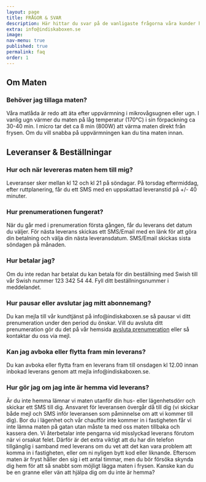 ```yaml
---
layout: page
title: FRÅGOR & SVAR
description: Här hittar du svar på de vanligaste frågorna våra kunder har. Om det är något annat du undrar över får du gärna mejla oss på 
extra: info@indiskaboxen.se
image: 
nav-menu: true
published: true
permalink: faq
order: 1
---
```


<section id="three">
        <div class="inner">
    		<h2>Om Maten</h2>
		<div class="accordion">
			<h3>Behöver jag tillaga maten?</h3>
			<div>
      				<p>Våra matlåda är redo att äta efter uppvärmning i mikrovågsugnen eller ugn. I vanlig ugn värmer du maten på låg temperatur (170°C) i sin förpackning ca 30-40 min. I micro tar det ca 8 min (800W) att värma maten direkt från frysen. Om du vill snabba på uppvärmningen kan du tina maten innan.</p>
  			</div>
                </div>
	</div>
	<div class="inner">
    		<h2>Leveranser & Beställningar</h2>
		<div class="accordion">
                        <h3>Hur och när levereras maten hem till mig?</h3>
                        <div>
                            <p>Leveranser sker mellan kl 12 och kl 21 på söndagar. På torsdag eftermiddag, efter ruttplanering, får du ett SMS med en uppskattad leveranstid på +/- 40 minuter.</p>
                        </div>
                        <h3>Hur prenumerationen fungerat?</h3>
			<div>
      				<p>När du går med i prenumeration första gången, får du leverans det datum du väljer. För nästa leverans skickas ett SMS/Email med en länk för att göra din betalning och välja din nästa leveransdatum. SMS/Email skickas sista söndagen på månaden.</p>
  			</div>
			<h3>Hur betalar jag?</h3>
			<div>
      				<p>Om du inte redan har betalat du kan betala för din beställning med Swish till vår Swish nummer 123 342 54 44. Fyll ditt beställningsnummer i meddelandet.</p>
  			</div>
			<h3>Hur pausar eller avslutar jag mitt abonnemang?</h3>
			<div>
      				<p>Du kan mejla till vår kundtjänst på info@indiskaboxen.se så pausar vi ditt prenumeration under den period du önskar. Vill du avsluta ditt prenumeration gör du det på vår hemsida <a href="/avsluta">avsluta prenumeration</a> eller så kontaktar du oss via mejl.</p>
  			</div>
			<h3>Kan jag avboka eller flytta fram min leverans?</h3>
			<div>
      				<p>Du kan avboka eller flytta fram en leverans fram till onsdagen kl 12.00 innan inbokad leverans genom att mejla info@indiskaboxen.se.</p>
  			</div>
			<h3>Hur gör jag om jag inte är hemma vid leverans?</h3>
			<div>
      				<p>Är du inte hemma lämnar vi maten utanför din hus- eller lägenhetsdörr och skickar ett SMS till dig. Ansvaret för leveransen övergår då till dig (vi skickar både mejl och SMS inför leveransen som påminnelse om att vi kommer till dig). Bor du i lägenhet och vår chaufför inte kommer in i fastigheten får vi inte lämna maten på gatan utan måste ta med oss maten tillbaka och kassera den. Vi återbetalar inte pengarna vid misslyckad leverans förutom när vi orsakat felet. Därför är det extra viktigt att du har din telefon tillgänglig i samband med leverans om du vet att det kan vara problem att komma in i fastigheten, eller om ni nyligen bytt kod eller liknande. Eftersom maten är fryst håller den sig i ett antal timmar, men du bör försöka skynda dig hem för att så snabbt som möjligt lägga maten i frysen. Kanske kan du be en granne eller vän att hjälpa dig om du inte är hemma?</p>
  			</div>
		</div>
	</div>
</section>
